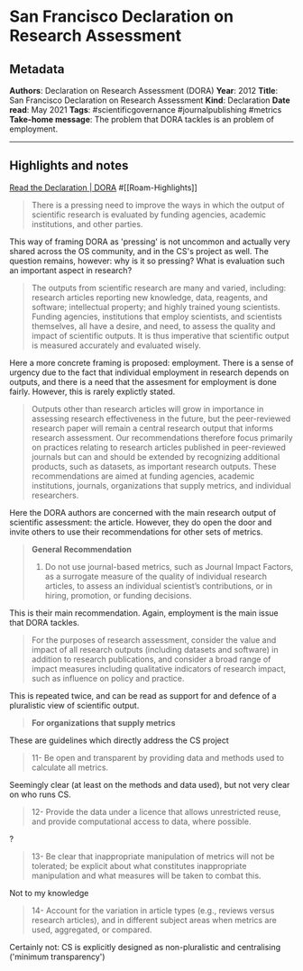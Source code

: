 # San Francisco Declaration on Research Assessment

## Metadata

**Authors**: Declaration on Research Assessment (DORA)
**Year**: 2012
**Title**: San Francisco Declaration on Research Assessment
**Kind**: Declaration
**Date read**: May 2021
**Tags**: #scientificgovernance #journalpublishing #metrics 
**Take-home message**: The problem that DORA tackles is an problem of employment. 

---

## Highlights and notes

[Read the Declaration | DORA](https://sfdora.org/read/) #[[Roam-Highlights]]

 > There is a pressing need to improve the ways in which the output of scientific research is evaluated by funding agencies, academic institutions, and other parties.

This way of framing DORA as 'pressing' is not uncommon and actually very shared across the OS community, and in the CS's project as well. The question remains, however: why is it so pressing? What is evaluation such an important aspect in research?
 
 > The outputs from scientific research are many and varied, including: research articles reporting new knowledge, data, reagents, and software; intellectual property; and highly trained young scientists. Funding agencies, institutions that employ scientists, and scientists themselves, all have a desire, and need, to assess the quality and impact of scientific outputs. It is thus imperative that scientific output is measured accurately and evaluated wisely.
 
Here a more concrete framing is proposed: employment. There is a sense of urgency due to the fact that individual employment in research depends on outputs, and there is a need that the assesment for employment is done fairly. However, this is rarely explictly stated. 
 
 > Outputs other than research articles will grow in importance in assessing research effectiveness in the future, but the peer-reviewed research paper will remain a central research output that informs research assessment. Our recommendations therefore focus primarily on practices relating to research articles published in peer-reviewed journals but can and should be extended by recognizing additional products, such as datasets, as important research outputs. These recommendations are aimed at funding agencies, academic institutions, journals, organizations that supply metrics, and individual researchers.

Here the DORA authors are concerned with the main research output of scientific assessment: the article. However, they do open the door and invite others to use their recommendations for other sets of metrics. 
 
 > **General Recommendation**
 >  1. Do not use journal-based metrics, such as Journal Impact Factors, as a surrogate measure of the quality of individual research articles, to assess an individual scientist’s contributions, or in hiring, promotion, or funding decisions.

This is their main recommendation. Again, employment is the main issue that DORA tackles. 

>  For the purposes of research assessment, consider the value and impact of all research outputs (including datasets and software) in addition to research publications, and consider a broad range of impact measures including qualitative indicators of research impact, such as influence on policy and practice.
 
 This is repeated twice, and can be read as support for and defence of a pluralistic view of scientific output. 

>  **For organizations that supply metrics**

These are guidelines which directly address the CS project
 >  11- Be open and transparent by providing data and methods used to calculate all metrics.

Seemingly clear (at least on the methods and data used), but not very clear on who runs CS.

 > 12- Provide the data under a licence that allows unrestricted reuse, and provide computational access to data, where possible.
 
 ?
 
 > 13- Be clear that inappropriate manipulation of metrics will not be tolerated; be explicit about what constitutes inappropriate manipulation and what measures will be taken to combat this.

Not to my knowledge

>  14- Account for the variation in article types (e.g., reviews versus research articles), and in different subject areas when metrics are used, aggregated, or compared.

Certainly not: CS is explicitly designed as non-pluralistic and centralising ('minimum transparency')
